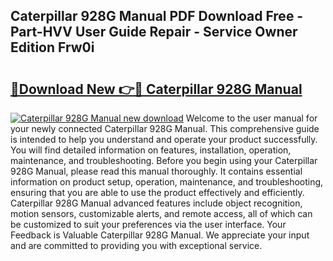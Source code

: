 ## Caterpillar 928G Manual PDF Download Free - Part-HVV User Guide Repair - Service Owner Edition Frw0i

# <h2><a href="http://bc15255.oget.top/?id=Caterpillar+928G+Manual">🔗Download New 👉🔴 Caterpillar 928G Manual</a></h2>

[![Caterpillar 928G Manual new download](https://i.imgur.com/5g1atiW.png)](http://bc15255.oget.top/?id=Caterpillar+928G+Manual)
Welcome to the user manual for your newly connected Caterpillar 928G Manual. This comprehensive guide is intended to help you understand and operate your product successfully. You will find detailed information on features, installation, operation, maintenance, and troubleshooting. Before you begin using your Caterpillar 928G Manual, please read this manual thoroughly. It contains essential information on product setup, operation, maintenance, and troubleshooting, ensuring that you are able to use the product effectively and efficiently. Caterpillar 928G Manual advanced features include object recognition, motion sensors, customizable alerts, and remote access, all of which can be customized to suit your preferences via the user interface. Your Feedback is Valuable Caterpillar 928G Manual. We appreciate your input and are committed to providing you with exceptional service.
